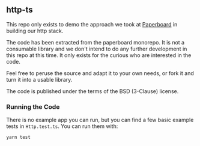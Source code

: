 ## http-ts

This repo only exists to demo the approach we took at [Paperboard](https://paperboard.app) in building our http stack.

The code has been extracted from the paperboard monorepo.
It is not a consumable library and we don't intend to do any further development in this repo at this time.
It only exists for the curious who are interested in the code.

Feel free to peruse the source and adapt it to your own needs, or fork it and turn it into a usable library.

The code is published under the terms of the BSD (3-Clause) license.

### Running the Code

There is no example app you can run, but you can find a few basic example tests in `Http.test.ts`.
You can run them with:

```
yarn test
```

